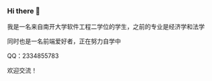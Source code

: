 ### Hi there 👋

我是一名来自南开大学软件工程二学位的学生，之前的专业是经济学和法学

同时也是一名前端爱好者，正在努力自学中

QQ：2334855783

欢迎交流！

<!--
**18630937603/18630937603** is a ✨ _special_ ✨ repository because its `README.md` (this file) appears on your GitHub profile.

Here are some ideas to get you started:

- 🔭 I’m currently working on ...
- 🌱 I’m currently learning ...
- 👯 I’m looking to collaborate on ...
- 🤔 I’m looking for help with ...
- 💬 Ask me about ...
- 📫 How to reach me: ...
- 😄 Pronouns: ...
- ⚡ Fun fact: ...
-->

